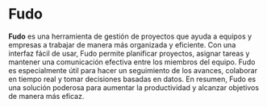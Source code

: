 # Fudo
**Fudo** es una herramienta de gestión de proyectos que ayuda a equipos y empresas a trabajar de manera más organizada y eficiente. Con una interfaz fácil de usar, Fudo permite planificar proyectos, asignar tareas y mantener una comunicación efectiva entre los miembros del equipo.
Fudo es especialmente útil para hacer un seguimiento de los avances, colaborar en tiempo real y tomar decisiones basadas en datos. En resumen, Fudo es una solución poderosa para aumentar la productividad y alcanzar objetivos de manera más eficaz.